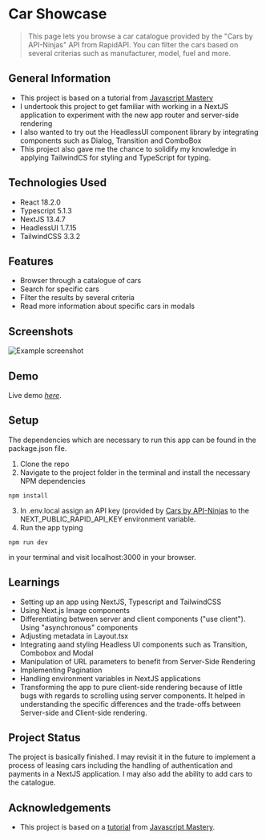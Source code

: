 # Car Showcase
> This page lets you browse a car catalogue provided by the "Cars by API-Ninjas" API from RapidAPI. You can filter the cars based on several criterias such as manufacturer, model, fuel and more.



## General Information
- This project is based on a tutorial from [Javascript Mastery](https://www.youtube.com/@javascriptmastery) 
- I undertook this project to get familiar with working in a NextJS application to experiment with the new app router and server-side rendering
- I also wanted to try out the HeadlessUI component library by integrating components such as Dialog, Transition and ComboBox
- This project also gave me the chance to solidify my knowledge in applying TailwindCS for styling and TypeScript for typing.



## Technologies Used
- React 18.2.0
- Typescript 5.1.3
- NextJS 13.4.7
- HeadlessUI 1.7.15
- TailwindCSS 3.3.2



## Features
- Browser through a catalogue of cars
- Search for specific cars
- Filter the results by several criteria
- Read more information about specific cars in modals



## Screenshots
![Example screenshot](https://i.ibb.co/w01Tx1t/carshowcase.jpg)



## Demo
Live demo [_here_](https://jsm-car-showcase-chi.vercel.app/).



## Setup
The dependencies which are necessary to run this app can be found in the package.json file.

1. Clone the repo
2. Navigate to the project folder in the terminal and install the necessary NPM dependencies
```
npm install
```
3. In .env.local assign an API key (provided by [Cars by API-Ninjas](https://api-ninjas.com/api/cars) to the NEXT_PUBLIC_RAPID_API_KEY environment variable.
4. Run the app typing
```
npm run dev
```
in your terminal and visit localhost:3000 in your browser.



## Learnings
- Setting up an app using NextJS, Typescript and TailwindCSS
- Using Next.js Image components
- Differentiating between server and client components ("use client"). Using "asynchronous" components
- Adjusting metadata in Layout.tsx
- Integrating aand styling Headless UI components such as Transition, Combobox and Modal
- Manipulation of URL parameters to benefit from Server-Side Rendering
- Implementing Pagination
- Handling environment variables in NextJS applications
- Transforming the app to pure client-side rendering because of little bugs with regards to scrolling using server components. It helped in understanding the specific differences and the trade-offs between Server-side and Client-side rendering.



## Project Status
The project is basically finished. I may revisit it in the future to implement a process of leasing cars including the handling of authentication and payments in a NextJS application. I may also add the ability to add cars to the catalogue.  



## Acknowledgements
- This project is based on a [tutorial](https://www.youtube.com/watch?v=pUNSHPyVryU) from [Javascript Mastery](https://www.youtube.com/@javascriptmastery).



